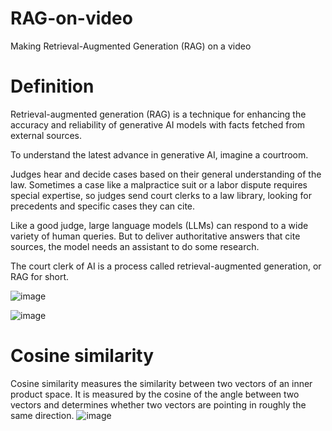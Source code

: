 # RAG-on-video
Making Retrieval-Augmented Generation (RAG) on a video
# Definition
Retrieval-augmented generation (RAG) is a technique for enhancing the accuracy and reliability of generative AI models with facts fetched from external sources.

To understand the latest advance in generative AI, imagine a courtroom.

Judges hear and decide cases based on their general understanding of the law. Sometimes a case like a malpractice suit or a labor dispute requires special expertise, so judges send court clerks to a law library, looking for precedents and specific cases they can cite.

Like a good judge, large language models (LLMs) can respond to a wide variety of human queries. But to deliver authoritative answers that cite sources, the model needs an assistant to do some research.

The court clerk of AI is a process called retrieval-augmented generation, or RAG for short.

![image](https://github.com/user-attachments/assets/e93219a1-567b-4e8b-9202-5ad153515ba6)

![image](https://github.com/user-attachments/assets/c7e4ffef-120f-4fc7-b829-89707b999ac7)

# Cosine similarity
Cosine similarity measures the similarity between two vectors of an inner product space. It is measured by the cosine of the angle between two vectors and determines whether two vectors are pointing in roughly the same direction.
![image](https://github.com/user-attachments/assets/3f301e30-5bf5-4431-aa9f-f1cbdad800d5)
